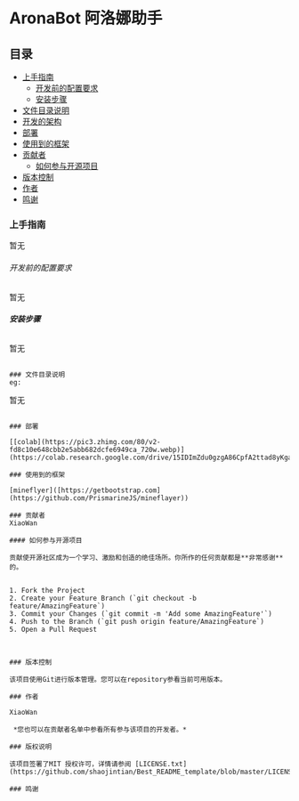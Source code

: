 

# AronaBot 阿洛娜助手


 
## 目录

- [上手指南](#上手指南)
  - [开发前的配置要求](#开发前的配置要求)
  - [安装步骤](#安装步骤)
- [文件目录说明](#文件目录说明)
- [开发的架构](#开发的架构)
- [部署](#部署)
- [使用到的框架](#使用到的框架)
- [贡献者](#贡献者)
  - [如何参与开源项目](#如何参与开源项目)
- [版本控制](#版本控制)
- [作者](#作者)
- [鸣谢](#鸣谢)

### 上手指南

暂无



###### 开发前的配置要求

暂无
###### **安装步骤**

暂无
```

### 文件目录说明
eg:

```
暂无
```

### 部署

[[colab](https://pic3.zhimg.com/80/v2-fd8c10e648cbb2e5abb682dcfe6949ca_720w.webp)](https://colab.research.google.com/drive/15IDImZdu0gzgA86CpfA2ttad8yKgaqbV#scrollTo=JwUPsJWRPYSH)

### 使用到的框架

[mineflyer]([https://getbootstrap.com](https://github.com/PrismarineJS/mineflayer))

### 贡献者
XiaoWan

#### 如何参与开源项目

贡献使开源社区成为一个学习、激励和创造的绝佳场所。你所作的任何贡献都是**非常感谢**的。


1. Fork the Project
2. Create your Feature Branch (`git checkout -b feature/AmazingFeature`)
3. Commit your Changes (`git commit -m 'Add some AmazingFeature'`)
4. Push to the Branch (`git push origin feature/AmazingFeature`)
5. Open a Pull Request



### 版本控制

该项目使用Git进行版本管理。您可以在repository参看当前可用版本。

### 作者

XiaoWan

 *您也可以在贡献者名单中参看所有参与该项目的开发者。*

### 版权说明

该项目签署了MIT 授权许可，详情请参阅 [LICENSE.txt](https://github.com/shaojintian/Best_README_template/blob/master/LICENSE.txt)

### 鸣谢


